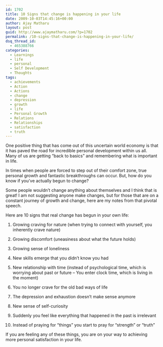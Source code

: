 ```yaml
---
id: 1702
title: 10 Signs that change is happening in your life
date: 2009-10-03T14:45:16+00:00
author: Ajay Matharu
layout: post
guid: http://www.ajaymatharu.com/?p=1702
permalink: /10-signs-that-change-is-happening-in-your-life/
dsq_thread_id:
  - 465388766
categories:
  - Learnings
  - life
  - personal
  - Self Development
  - Thoughts
tags:
  - achievements
  - Action
  - Actions
  - change
  - depression
  - growth
  - life
  - Personal Growth
  - Relations
  - Relationships
  - satisfaction
  - truth
---
```

One positive thing that has come out of this uncertain world economy is that it has paved the road for incredible personal development within us all. Many of us are getting “back to basics” and remembering what is important in life.

In times when people are forced to step out of their comfort zone, true personal growth and fantastic breakthroughs can occur. But, how do you know if you’ve actually begun to change?

Some people wouldn’t change anything about themselves and I think that is great! I am not suggesting anyone make changes, but for those that are on a constant journey of growth and change, here are my notes from that pivotal speech.

Here are 10 signs that real change has begun in your own life:

1. Growing craving for nature (when trying to connect with yourself, you inherently crave nature)
  
2. Growing discomfort (uneasiness about what the future holds)
  
3. Growing sense of loneliness
  
4. New skills emerge that you didn’t know you had
  
5. New relationship with time (instead of psychological time, which is worrying about past or future – You enter clock time, which is living in the moment)
  
6. You no longer crave for the old bad ways of life
  
7. The depression and exhaustion doesn’t make sense anymore
  
8. New sense of self-curiosity
  
9. Suddenly you feel like everything that happened in the past is irrelevant
  
10. Instead of praying for “things” you start to pray for “strength” or “truth”

If you are feeling any of these things, you are on your way to achieving more personal satisfaction in your life.